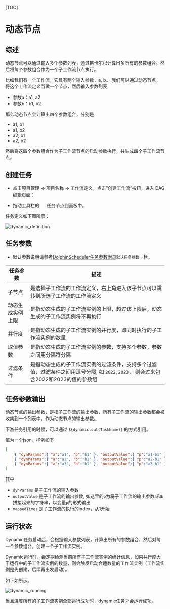 [TOC]

# 动态节点

## 综述

动态节点可以通过输入多个参数列表，通过笛卡尔积计算出多所有的参数组合，然后将每个参数组合作为一个子工作流节点执行。

比如我们有一个工作流，它具有两个输入参数，a, b。
我们可以通过动态节点，将这个工作流定义当做一个节点，然后输入参数列表
- 参数a：a1, a2
- 参数b：b1, b2

那么动态节点会计算出四个参数组合，分别是
- a1, b1
- a1, b2
- a2, b1
- a2, b2

然后将这四个参数组合作为子工作流节点的启动参数执行，共生成四个子工作流节点。

## 创建任务

- 点击项目管理 -> 项目名称 -> 工作流定义，点击”创建工作流”按钮，进入 DAG 编辑页面：

- 拖动工具栏的 <img src="https://dolphinscheduler.apache.org/img/tasks/icons/dynamic.png" width="15"/> 任务节点到画板中。

任务定义如下图所示：

![dynamic_definition](https://dolphinscheduler.apache.org/img/tasks/demo/dynamic_definition.png)

## 任务参数

[//]: # (TODO: use the commented anchor below once our website template supports this syntax)
[//]: # (- 默认参数说明请参考[DolphinScheduler任务参数附录]&#40;appendix.md#默认任务参数&#41;`默认任务参数`一栏。)

- 默认参数说明请参考[DolphinScheduler任务参数附录]($Task-Appendix)`默认任务参数`一栏。

| **任务参数** |                                    **描述**                                    |
|----------|------------------------------------------------------------------------------|
| 子节点      | 是选择子工作流的工作流定义，右上角进入该子节点可以跳转到所选子工作流的工作流定义                                     |
| 动态生成实例上限 | 是指动态生成的子工作流实例的上限，超过该上限后，动态生成的子工作流实例将不再执行                                     |
| 并行度      | 是指动态生成的子工作流实例的并行度，即同时执行的子工作流实例的数量                                            |
| 取值参数     | 是指动态生成的子工作流实例的参数，支持多个参数，参数之间用分隔符分隔                                           |
| 过滤条件     | 是指动态生成的子工作流实例的过滤条件，支持多个过滤值，过滤条件之间用逗号分隔, 如 `2022,2023`， 则会过来包含2022和2023的值的参数组 |

## 任务参数输出

动态节点的输出参数，是指子工作流的输出参数，所有子工作流的输出参数都会被收集到一个列表中，作为动态节点的输出参数。

下游任务引用的时候，可以通过 `${dynamic.out(TaskName)}` 的方式引用。

值为一个json，样例如下

```Json
[
    { "dynParams":{ "a":"a1", "b":"b1" }, "outputValue":{ "p":"a1-b1" }, "mappedTimes":1 },
    { "dynParams":{ "a":"a2", "b":"b1" }, "outputValue":{ "p":"a2-b1" }, "mappedTimes":2 },
    { "dynParams":{ "a":"a3", "b":"b1" }, "outputValue":{ "p":"a3-b1" }, "mappedTimes":3 }
]
```

其中
- `dynParams` 是子工作流的输入参数
- `outputValue` 是子工作流的输出参数, 如这里的`p`为将子工作流的输出参数`a`和`b`拼接起来的字符串，以变量`p`的形式输出
- `mappedTimes` 是子工作流的执行的index，从1开始

## 运行状态

Dynamic任务启动后，会根据输入参数列表，计算出所有的参数组合，然后对每一个参数组合，创建一个子工作流实例。

Dynamic运行时，会定期检测当前所有子工作流实例的统计信息，如果并行度大于运行中的子工作流实例的数量，则会触发启动合适数量的工作流实例（工作流实例是先创建，后续再出发启动）。

如下如所示。

![dynamic_running](https://dolphinscheduler.apache.org/img/tasks/demo/dynamic_running.png)

当且进度所有的子工作流实例全部运行成功时，dynamic任务才会运行成功。

